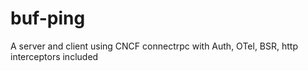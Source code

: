 # buf-ping
A server and client using CNCF connectrpc with Auth, OTel, BSR, http interceptors included
